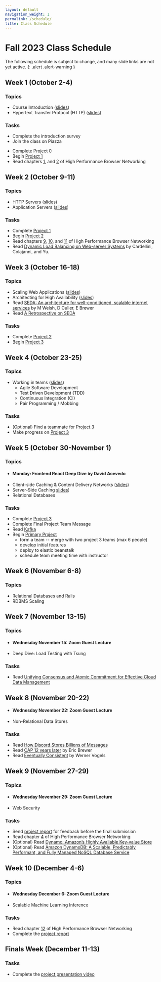 ```yaml
---
layout: default
navigation_weight: 1
permalink: /schedule/
title: Class Schedule
---
```


# Fall 2023 Class Schedule

The following schedule is subject to change, and many slide links are not yet active.
{: .alert .alert-warning }

<div class="week">

## Week 1 (October 2-4)

### Topics

- Course Introduction ([slides](/slides/2023/01_course_introduction))
- Hypertext Transfer Protocol (HTTP) ([slides](/slides/2023/02_http))

### Tasks

- Complete the introduction survey
- Join the class on Piazza
<!-- - Enroll in AWS Educate -->
- Complete [Project 0](/project0/)
- Begin [Project 1](/project1/)
- Read chapters [1](https://hpbn.co/primer-on-latency-and-bandwidth/), and
  [2](https://hpbn.co/building-blocks-of-tcp/) of High Performance Browser Networking

</div>
<div class="week">

## Week 2 (October 9-11)

### Topics

- HTTP Servers ([slides](/slides/2023/03_http_servers))
- Application Servers ([slides](/slides/2023/04_application_servers))

### Tasks

- Complete [Project 1](/project1/)
- Begin [Project 2](/project2/)
- Read chapters [9](https://hpbn.co/brief-history-of-http/),
  [10](https://hpbn.co/primer-on-web-performance/), and
  [11](https://hpbn.co/http1x/) of High Performance Browser Networking
- Read [Dynamic Load Balancing on Web-server
  Systems](http://www.ics.uci.edu/~cs230/reading/DLB.pdf) by Cardellini,
  Colajanni, and Yu.

</div>
<div class="week">

## Week 3 (October 16-18)

### Topics

- Scaling Web Applications ([slides](/slides/2023/05_scaling_web_applications))
- Architecting for High Availability ([slides](/slides/2023/06_high_availability))
- Read [SEDA: An architecture for well-conditioned, scalable internet services](http://nms.lcs.mit.edu/~kandula/projects/killbots/killbots_files/seda-sosp01.pdf) by M Welsh, D Culler, E Brewer
- Read [A Retrospective on SEDA](https://matt-welsh.blogspot.com/2010/07/retrospective-on-seda.html)

### Tasks

- Complete [Project 2](/project2/)
- Begin [Project 3](/project3/)

</div>
<div class="week">

## Week 4 (October 23-25)

### Topics

- Working in teams ([slides](/slides/2023/07_agile_tdd_pairing))
  - Agile Software Development
  - Test Driven Development (TDD)
  - Continuous Integration (CI)
  - Pair Programming / Mobbing

### Tasks

- (Optional) Find a teammate for [Project 3](/project3/)
- Make progress on [Project 3](/project3/)

</div>
<div class="week">

## Week 5 (October 30-November 1)

### Topics

- #### Monday: Frontend React Deep Dive by David Acevedo
- Client-side Caching & Content Delivery Networks ([slides](/slides/2023/08_client_caching_cdn))
- Server-Side Caching [slides](/slides/2023/09_server_caching))
- Relational Databases

### Tasks

- Complete [Project 3](/project3/)
- Complete Final Project Team Message
- Read [Kafka](https://www.microsoft.com/en-us/research/wp-content/uploads/2017/09/Kafka.pdf)
- Begin [Primary Project](/project/)
  - form a team -- merge with two project 3 teams (max 6 people)
  - develop initial features
  - deploy to elastic beanstalk
  - schedule team meeting time with instructor

</div>
<div class="week">

## Week 6 (November 6-8)

### Topics

- Relational Databases and Rails
- RDBMS Scaling

</div>
<div class="week">

## Week 7 (November 13-15)

### Topics

- #### Wednesday November 15: Zoom Guest Lecture

- Deep Dive: Load Testing with Tsung

### Tasks

- Read [Unifying Consensus and Atomic Commitment for Effective
  Cloud Data Management](http://www.vldb.org/pvldb/vol12/p611-maiyya.pdf)

</div>
<div class="week">

## Week 8 (November 20-22)

- #### Wednesday November 22: Zoom Guest Lecture

- Non-Relational Data Stores

### Tasks

- Read [How Discord Stores Billions of Messages
  ](https://discord.com/blog/how-discord-stores-billions-of-messages)
- Read [CAP 12 years
  later](http://www.realtechsupport.org/UB/NP/Numeracy_CAP%2B12Years_2012.pdf)
  by Eric Brewer
- Read [Eventually
  Consistent](http://www.scalableinternetservices.com/slides/vogels.pdf) by
  Werner Vogels

</div>
<div class="week">

## Week 9 (November 27-29)

### Topics

- #### Wednesday November 29: Zoom Guest Lecture
- Web Security

### Tasks

- Send [project report](/project/#report) for feedback before the final submission
- Read chapter [4](https://hpbn.co/transport-layer-security-tls/) of High
  Performance Browser Networking
- (Optional) Read [Dynamo: Amazon’s Highly Available Key-value Store
  ](https://www.allthingsdistributed.com/files/amazon-dynamo-sosp2007.pdf)
- (Optional) Read [Amazon DynamoDB: A Scalable, Predictably
  Performant, and Fully Managed NoSQL
  Database Service](https://www.usenix.org/system/files/atc22-elhemali.pdf)

</div>
<div class="week">

## Week 10 (December 4-6)

### Topics

- #### Wednesday December 6: Zoom Guest Lecture
- Scalable Machine Learning Inference

### Tasks

- Read chapter [12](https://hpbn.co/http2/) of High Performance Browser Networking
- Complete the [project report](/project/#report)

</div>
<div class="week">

## Finals Week (December 11-13)

### Tasks

- Complete the [project presentation video](/project/#video)

</div>
